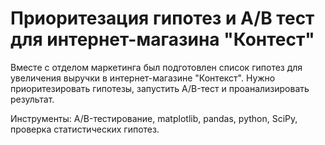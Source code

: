 # Приоритезация гипотез и A/B тест для интернет-магазина "Контест"
Вместе с отделом маркетинга был подготовлен список гипотез для увеличения выручки в интернет-магазине "Контекст".
Нужно приоритезировать гипотезы, запустить A/B-тест и проанализировать результат.

Инструменты: A/B-тестирование, matplotlib, pandas, python, SciPy, проверка статистических гипотез.
